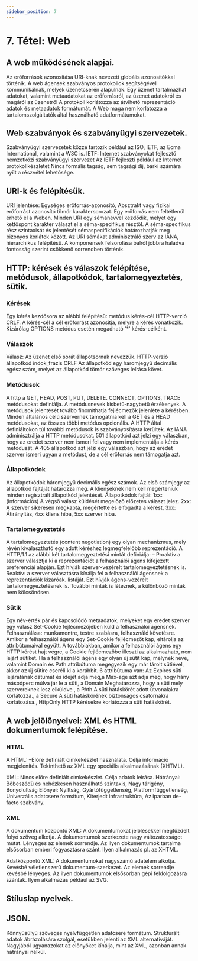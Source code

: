 ```yaml
---
sidebar_position: 7
---
```


# 7. Tétel: Web

## A web működésének alapjai.

Az erőforrások azonosítása URI-knak nevezett globális azonosítókkal történik. A web ágensek szabványos protokollok segítségével kommunikálnak, melyek üzenetcserén alapulnak. Egy üzenet tartalmazhat adatokat, valamint metaadatokat az erőforrásról, az üzenet adatokról és magáról az üzenetről A protokoll korlátozza az átvihető reprezentáció adatok és metaadatok formátumát. A Web maga nem korlátozza a tartalomszolgáltatók által használható adatformátumokat.

## Web szabványok és szabványügyi szervezetek.

Szabványügyi szervezetek közzé tartozik például az ISO, IETF, az Ecma International, valamint a W3C is. IETF: Internet szabványokat fejlesztő nemzetközi szabványügyi szervezet Az IETF fejleszti például az Internet protokollkészletet Nincs formális tagság, sem tagsági díj, bárki számára nyílt a részvétel lehetősége.

## URI-k és felépítésük.

URI jelentése: Egységes erőforrás-azonosító, Absztrakt vagy fizikai erőforrást azonosító tömör karaktersorozat. Egy erőforrás nem feltétlenül érhető el a Weben. Minden URI egy sémanévvel kezdődik, melyet egy kettőspont karakter választ el a séma-specifikus résztől. A séma-specifikus rész szintaxisát és jelentését sémaspecifikációk határozhatják meg bizonyos korlátok között. Az URI sémákat adminisztráló szerv az IANA, hierarchikus felépítésű. A komponensek felsorolása balról jobbra haladva fontosság szerint csökkenő sorrendben történik.

## HTTP: kérések és válaszok felépítése, metódusok, állapotkódok, tartalomegyeztetés, sütik.

### Kérések

Egy kérés kezdősora az alábbi felépítésű: metódus kérés-cél HTTP-verzió CRLF. A kérés-cél a cél erőforrást azonosítja, melyre a kérés vonatkozik. Kizárólag OPTIONS metódus esetén megadható '\*' kérés-célként.

### Válaszok

Válasz: Az üzenet első sorát állapotsornak nevezzük. HTTP-verzió állapotkód indok_frázis CRLF Az állapotkód egy háromjegyű decimális egész szám, melyet az állapotkód tömör szöveges leírása követ.

### Metódusok

A http a GET, HEAD, POST, PUT, DELETE. CONNECT, OPTIONS, TRACE metódusokat definiálja. A metódusnevek kisbetű-nagybetű érzékenyek. A metódusok jelentését tovább finomíthatja fejlécmezők jelenléte a kérésben. Minden általános célú szervernek támogatnia kell a GET és a HEAD metódusokat, az összes többi metódus opcionális. A HTTP által definiáltokon túl további metódusok is szabványosításra kerültek. Az IANA adminisztrálja a HTTP metódusokat. 501 állapotkód azt jelzi egy válaszban, hogy az eredet szerver nem ismeri fel vagy nem implementálja a kérés metódusát. A 405 állapotkód azt jelzi egy válaszban, hogy az eredet szerver ismeri ugyan a metódust, de a cél erőforrás nem támogatja azt.

### Állapotkódok

Az állapotkódok háromjegyű decimális egész számok. Az első számjegy az állapotkód fajtáját határozza meg. A klienseknek nem kell megérteniük minden regisztrált állapotkód jelentését. Állapotkódok fajtái: 1xx: (információs) A végső válasz küldését megelőző előzetes választ jelez. 2xx: A szerver sikeresen megkapta, megértette és elfogadta a kérést, 3xx: Átirányítás, 4xx kliens hiba, 5xx szerver hiba.

### Tartalomegyeztetés

A tartalomegyeztetés (content negotiation) egy olyan mechanizmus, mely révén kiválasztható egy adott kéréshez legmegfelelőbb reprezentáció. A HTTP/1.1 az alábbi két tartalomegyeztetési mintát definiálja: – Proaktív a szerver választja ki a reprezentációt a felhasználói ágens kifejezett preferenciái alapján. Ezt hívják szerver-vezérelt tartalomegyeztetésnek is. Reaktív: a szerver választásra kínálja fel a felhasználói ágensnek a reprezentációk kizáróak. listáját. Ezt hívják ágens-vezérelt tartalomegyeztetésnek is. További minták is léteznek, a különböző minták nem kölcsönösen.

### Sütik

Egy név-érték pár és kapcsolódó metaadatok, melyeket egy eredet szerver egy válasz Set-Cookie fejlécmezőjében küld a felhasználói ágensnek. Felhasználása: munkamentre, testre szabásra, felhasználó követésre. Amikor a felhasználói ágens egy Set-Cookie fejlécmezőt kap, eltárolja az attribútumaival együtt. A továbbiakban, amikor a felhasználói ágens egy HTTP kérést hajt végre, a Cookie fejlécmezőbe illeszti az alkalmazható, nem lejárt sütiket. Ha a felhasználói ágens egy olyan új sütit kap, melynek neve, valamint Domain és Path attribútuma megegyezik egy már tárolt sütiével, akkor az új sütire cseréli ki a korábbit. 6 attribútuma van: Az Expires süti lejáratának dátumát és idejét adja meg,a Max-age azt adja meg, hogy hány másodperc múlva jár le a süti, a Domain Meghatározza, hogy a süti mely szervereknek lesz elküldve , a PAth A süti hatáskörét adott útvonalakra korlátozza., a Secure A süti hatáskörének biztonságos csatornákra korlátozása., HttpOnly HTTP kérésekre korlátozza a süti hatáskörét.

## A web jelölőnyelvei: XML és HTML dokumentumok felépítése.

### HTML

A HTML: –Előre definiált címkekészlet használata. Célja információ megjelenítés. Tekinthető az XML egy speciális alkalmazásának (XHTML).

XML: Nincs előre definiált címkekészlet. Célja adatok leírása. Hátrányai: Bőbeszédű és nehézkesen használható szintaxis, Nagy tárigény, Bonyolultság Előnyei: Nyíltság, Gyártófüggetlenség, Platformfüggetlenség, Univerzális adatcsere formátum, Kiterjedt infrastruktúra, Az iparban de-facto szabvány.

### XML

A dokumentum központú XML: A dokumentumokat jelölésekkel megtűzdelt folyó szöveg alkotja. A dokumentumok szerkezete nagy változatosságot mutat. Lényeges az elemek sorrendje. Az ilyen dokumentumok tartalma elsősorban emberi fogyasztásra szánt. Ilyen alkalmazás pl. az XHTML.

Adatközpontú XML: A dokumentumokat nagyszámú adatelem alkotja. Kevésbé véletlenszerű dokumentum-szerkezet. Az elemek sorrendje kevésbé lényeges. Az ilyen dokumentumok elsősorban gépi feldolgozásra szántak. Ilyen alkalmazás például az SVG.

## Stíluslap nyelvek.

## JSON.

Könnyűsúlyú szöveges nyelvfüggetlen adatcsere formátum. Strukturált adatok ábrázolására szolgál, esetükben jelenti az XML alternatíváját. Nagyjából ugyanazokat az előnyöket kínálja, mint az XML, azonban annak hátrányai nélkül.
